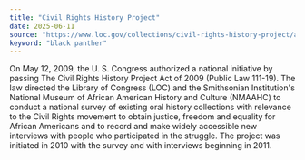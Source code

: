 ```yaml
---
title: "Civil Rights History Project"
date: 2025-06-11
source: "https://www.loc.gov/collections/civil-rights-history-project/about-this-collection/"
keyword: "black panther"
---
```


On May 12, 2009, the U. S. Congress authorized a national initiative by passing The Civil Rights History Project Act of 2009 (Public Law 111-19). The law directed the Library of Congress (LOC) and the Smithsonian Institution's National Museum of African American History and Culture (NMAAHC) to conduct a national survey of existing oral history collections with relevance to the Civil Rights movement to obtain justice, freedom and equality for African Americans and to record and make widely accessible new interviews with people who participated in the struggle. The project was initiated in 2010 with the survey and with interviews beginning in 2011.

